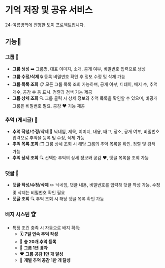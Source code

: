 # 기억 저장 및 공유 서비스
24-여름방학에 진행한 토이 프로젝트입니다. 

## 기능🌟

### 그룹 👥

- **그룹 생성** ➡️ 그룹명, 대표 이미지, 소개, 공개 여부, 비밀번호 입력으로 생성
- **그룹 수정/삭제** 🔒 등록 비밀번호 확인 후 정보 수정 및 삭제 가능
- **그룹 목록 조회** 📋 모든 그룹 목록 조회 가능하며, 공개 여부, 디데이, 배지 수, 추억 개수, 공감 수 등 표시. 정렬과 검색 기능 제공
- **그룹 상세 조회** 🔍 그룹 클릭 시 상세 정보와 추억 목록을 확인할 수 있으며, 비공개 그룹은 비밀번호 필요. 공감 ❤️ 기능 제공

### 추억 (게시글) 📸

- **추억 작성/수정/삭제** 📝 닉네임, 제목, 이미지, 내용, 태그, 장소, 공개 여부, 비밀번호 입력으로 추억을 등록 및 수정, 삭제 가능
- **추억 목록 조회** 🗂️ 그룹 상세 조회 시 해당 그룹의 추억 목록을 확인. 정렬 및 검색 가능
- **추억 상세 조회** 🔍 선택한 추억의 상세 정보와 공감 ❤️, 댓글 목록을 조회 가능

### 댓글 💬

- **댓글 작성/수정/삭제** ✏️ 닉네임, 댓글 내용, 비밀번호를 입력해 댓글 작성 가능. 수정 및 삭제는 비밀번호 확인 필요
- **댓글 조회** 🔍 추억 조회 시 해당 댓글 목록 확인 가능

### 배지 시스템 🏆

- 특정 조건 충족 시 자동으로 배지 획득:
  - 🗓️ **7일 연속 추억 작성**
  - 📝 **총 20개 추억 등록**
  - 🎉 **그룹 1년 경과**
  - ❤️ **그룹 공감 1만 개 달성**
  - 🌟 **개별 추억 공감 1만 개 달성**
